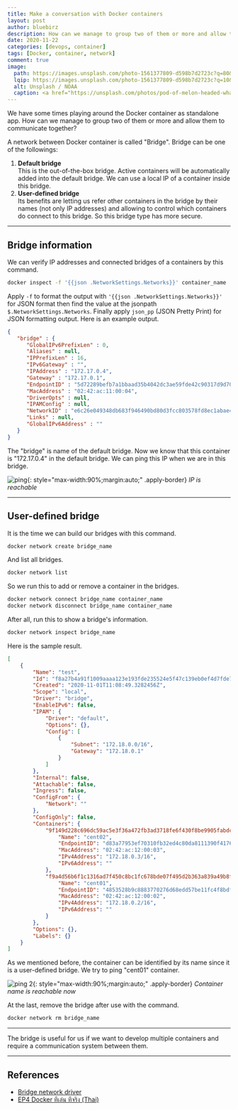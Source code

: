 ```yaml
---
title: Make a conversation with Docker containers
layout: post
author: bluebirz
description: How can we manage to group two of them or more and allow them to communicate together?
date: 2020-11-22
categories: [devops, container]
tags: [Docker, container, network]
comment: true
image:
  path: https://images.unsplash.com/photo-1561377809-d598b7d2723c?q=80&w=2096&auto=format&fit=crop&ixlib=rb-4.0.3&ixid=M3wxMjA3fDB8MHxwaG90by1wYWdlfHx8fGVufDB8fHx8fA%3D%3D
  lqip: https://images.unsplash.com/photo-1561377809-d598b7d2723c?q=10&w=2096&auto=format&fit=crop&ixlib=rb-4.0.3&ixid=M3wxMjA3fDB8MHxwaG90by1wYWdlfHx8fGVufDB8fHx8fA%3D%3D
  alt: Unsplash / NOAA
  caption: <a href="https://unsplash.com/photos/pod-of-melon-headed-whales-AQx2VH2731k">Unsplash / NOAA</a>
---
```


We have some times playing around the Docker container as standalone app. How can we manage to group two of them or more and allow them to communicate together?

A network between Docker container is called "Bridge". Bridge can be one of the followings:

1. **Default bridge**  
  This is the out-of-the-box bridge. Active containers will be automatically added into the default bridge. We can use a local IP of a container inside this bridge.
1. **User-defined bridge**  
  Its benefits are letting us refer other containers in the bridge by their names (not only IP addresses) and allowing to control which containers do connect to this bridge. So this bridge type has more secure.

---

## Bridge information

We can verify IP addresses and connected bridges of a containers by this command.

```sh
docker inspect -f '{{json .NetworkSettings.Networks}}' container_name | json_pp
```

Apply `-f` to format the output with `'{{json .NetworkSettings.Networks}}'` for JSON format then find the value at the jsonpath `$.NetworkSettings.Networks`. Finally apply `json_pp` (JSON Pretty Print) for JSON formatting output. Here is an example output.

```json
{
   "bridge" : {
      "GlobalIPv6PrefixLen" : 0,
      "Aliases" : null,
      "IPPrefixLen" : 16,
      "IPv6Gateway" : "",
      "IPAddress" : "172.17.0.4",
      "Gateway" : "172.17.0.1",
      "EndpointID" : "5d72289befb7a1bbaad35b4042dc3ae59fde42c90317d9d70c87b3038008607e",
      "MacAddress" : "02:42:ac:11:00:04",
      "DriverOpts" : null,
      "IPAMConfig" : null,
      "NetworkID" : "e6c26e049348db683f946490bd80d3fcc803578fd8ec1abae41c3b1b7e84ce5f",
      "Links" : null,
      "GlobalIPv6Address" : ""
   }
}
```

The "bridge" is name of the default bridge. Now we know that this container is "172.17.0.4" in the default bridge. We can ping this IP when we are in this bridge.

![ping](https://bluebirzdotnet.s3.ap-southeast-1.amazonaws.com/docker-network/Screen-Shot-2020-11-21-at-21.05.35.png){: style="max-width:90%;margin:auto;" .apply-border}
*IP is reachable*

---

## User-defined bridge

It is the time we can build our bridges with this command.

```sh
docker network create bridge_name
```

And list all bridges.

```sh
docker network list
```

So we run this to add or remove a container in the bridges.

```sh
docker network connect bridge_name container_name
docker network disconnect bridge_name container_name
```

After all, run this to show a bridge's information.

```sh
docker network inspect bridge_name
```

Here is the sample result.

```json
[
    {
        "Name": "test",
        "Id": "f8a27b4a91f1009aaaa123e193fde235524e5f47c139eb0ef4d7fde7845bc9ed",
        "Created": "2020-11-01T11:08:49.3282456Z",
        "Scope": "local",
        "Driver": "bridge",
        "EnableIPv6": false,
        "IPAM": {
            "Driver": "default",
            "Options": {},
            "Config": [
                {
                    "Subnet": "172.18.0.0/16",
                    "Gateway": "172.18.0.1"
                }
            ]
        },
        "Internal": false,
        "Attachable": false,
        "Ingress": false,
        "ConfigFrom": {
            "Network": ""
        },
        "ConfigOnly": false,
        "Containers": {
            "9f149d228c696dc59ac5e3f36a472fb3ad3718fe6f430f8be9905fabdcd13161": {
                "Name": "cent02",
                "EndpointID": "d83a77953ef70310fb32ed4c80da8111390f4176c8958a1bc1985c60a2f430e4",
                "MacAddress": "02:42:ac:12:00:03",
                "IPv4Address": "172.18.0.3/16",
                "IPv6Address": ""
            },
            "f9a4d56b6f1c1316ad7f450c8bc1fc678bde07f495d2b363a839a49b8fd9601d": {
                "Name": "cent01",
                "EndpointID": "4853528b9c8883770276d68edd57be11fc4f8bdf25154011929662f5d3a789a9",
                "MacAddress": "02:42:ac:12:00:02",
                "IPv4Address": "172.18.0.2/16",
                "IPv6Address": ""
            }
        },
        "Options": {},
        "Labels": {}
    }
]
```

As we mentioned before, the container can be identified by its name since it is a user-defined bridge. We try to ping "cent01" container.

![ping 2](https://bluebirzdotnet.s3.ap-southeast-1.amazonaws.com/docker-network/Screen-Shot-2020-11-21-at-21.17.06.png){: style="max-width:90%;margin:auto;" .apply-border}
*Container name is reachable now*

At the last, remove the bridge after use with the command.

```sh
docker network rm bridge_name
```

---

The bridge is useful for us if we want to develop multiple containers and require a communication system between them.

---

## References

- [Bridge network driver](https://docs.docker.com/engine/network/drivers/bridge/)
- [EP4 Docker ทีเล่น ทีจริง (Thai)](https://medium.com/nectec/ep4-docker-ทีเล่น-ทีจริง-c4dafb7a7e37)

